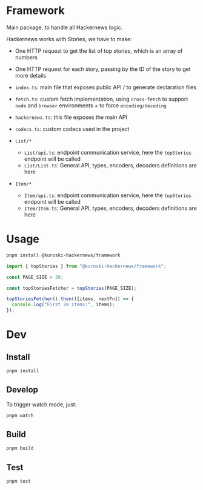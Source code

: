# Framework

Main package, to handle all Hackernews logic.

Hackernews works with Stories, we have to make:

- One HTTP request to get the list of top stories, which is an array of numbers
- One HTTP request for each story, passing by the ID of the story to get more details

- `index.ts`: main file that exposes public API / to generate declaration files
- `fetch.ts`: custom fetch implementation, using `cross-fetch` to support `node` and `browser` environments + to force `encoding/decoding`
- `hackernews.ts`: this file exposes the main API
- `codecs.ts`: custom codecs used in the project
- `List/*`
  - `List/api.ts`: endpoint communication service, here the `topStories` endpoint will be called
  - `List/List.ts`: General API, types, encoders, decoders definitions are here
- `Item/*`
  - `Item/api.ts`: endpoint communication service, here the `topStories` endpoint will be called
  - `Item/Item.ts`: General API, types, encoders, decoders definitions are here

# Usage

```sh
pnpm install @kuroski-hackernews/framework
```

```typescript
import { topStories } from "@kuroski-hackernews/framework";

const PAGE_SIZE = 20;

const topStoriesFetcher = topStories(PAGE_SIZE);

topStoriesFetcher().then(([items, nextFn]) => {
  console.log("First 20 items:", items);
});
```

# Dev

## Install

```sh
pnpm install
```

## Develop

To trigger watch mode, just:

```sh
pnpm watch
```

## Build

```sh
pnpm build
```

## Test

```sh
pnpm test
```
